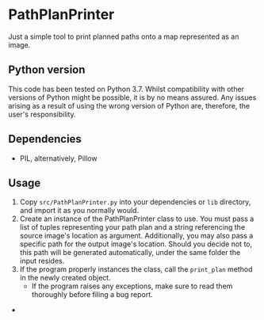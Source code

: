 # PathPlanPrinter

Just a simple tool to print planned paths onto a map represented as an image.

## Python version
This code has been tested on Python 3.7. Whilst compatibility with other versions of Python might be possible, it is by no means assured.
Any issues arising as a result of using the wrong version of Python are, therefore, the user's responsibility.

## Dependencies
* PIL, alternatively, Pillow

## Usage
1. Copy `src/PathPlanPrinter.py` into your dependencies or `lib` directory, and import it as you normally would.
2. Create an instance of the PathPlanPrinter class to use. You must pass a list of tuples representing your path plan and a string referencing the source image's location as argument. Additionally, you may also pass a specific path for the output image's location. Should you decide not to, this path will be generated automatically, under the same folder the input resides.
3. If the program properly instances the class, call the `print_plan` method in the newly created object.
	* If the program raises any exceptions, make sure to read them thoroughly before filing a bug report.
*
